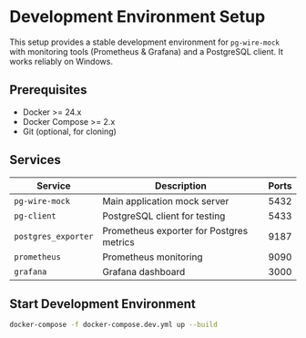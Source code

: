 # Development Environment Setup

This setup provides a stable development environment for `pg-wire-mock` with monitoring tools (Prometheus & Grafana) and a PostgreSQL client. It works reliably on Windows.

## Prerequisites

- Docker >= 24.x
- Docker Compose >= 2.x
- Git (optional, for cloning)

## Services

| Service             | Description                              | Ports |
| ------------------- | ---------------------------------------- | ----- |
| `pg-wire-mock`      | Main application mock server             | 5432  |
| `pg-client`         | PostgreSQL client for testing            | 5433  |
| `postgres_exporter` | Prometheus exporter for Postgres metrics | 9187  |
| `prometheus`        | Prometheus monitoring                    | 9090  |
| `grafana`           | Grafana dashboard                        | 3000  |

## Start Development Environment

```bash
docker-compose -f docker-compose.dev.yml up --build
```

